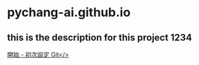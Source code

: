 # pychang-ai.github.io

## this is the description for this project 1234

<a href="https://git-scm.com/book/zh-tw/v2/%E9%96%8B%E5%A7%8B-%E5%88%9D%E6%AC%A1%E8%A8%AD%E5%AE%9A-Git" >開始 - 初次設定 Git</>
